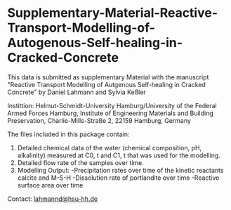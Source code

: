 # Supplementary-Material-Reactive-Transport-Modelling-of-Autogenous-Self-healing-in-Cracked-Concrete

This data is submitted as supplementary Material with the manuscript "Reactive Transport Modelling of Autgenous Self-healing in Cracked Concrete" by Daniel Lahmann and Sylvia Keßler

Instittion: 
Helmut-Schmidt-University Hamburg/University of the Federal Armed Forces Hamburg, Institute of Engineering Materials and Building Preservation, Charlie-Mills-Straße 2, 22159 Hamburg, Germany

The files included in this package contain:
1) Detailed chemical data of the water (chemical composition, pH, alkalinity) measured at C0, t and C1, t that was used for the           modelling.
2) Detailed flow rate of the samples over time.
3) Modelling Output:
   -Precipitation rates over time of the kinetic reactants calcite and M-S-H
   -Dissolution rate of portlandite over time
   -Reactive surface area over time

Contact: lahmannd@hsu-hh.de


